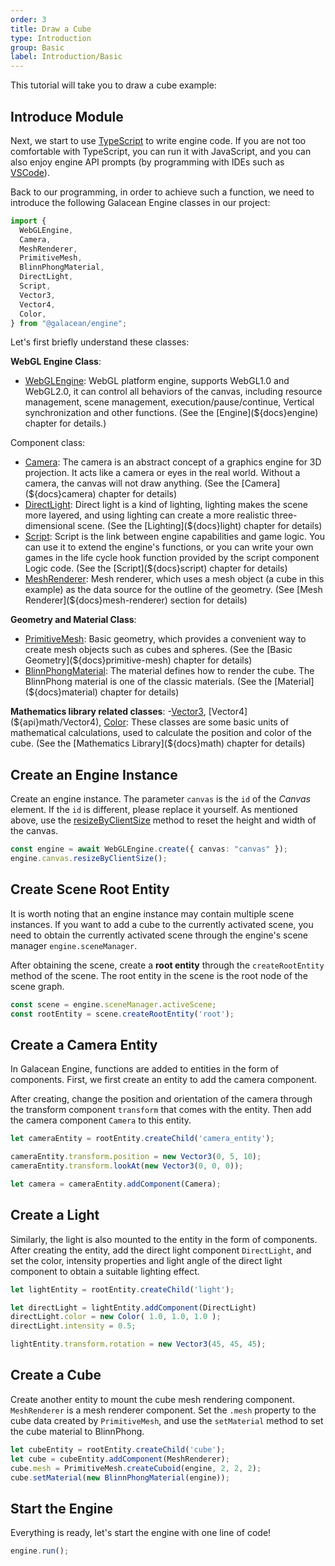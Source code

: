 ```yaml
---
order: 3
title: Draw a Cube
type: Introduction
group: Basic
label: Introduction/Basic
---
```


This tutorial will take you to draw a cube example:

<playground src="scene-basic.ts"></playground>
## Introduce Module

Next, we start to use [TypeScript](https://www.typescriptlang.org/) to write engine code. If you are not too comfortable with TypeScript, you can run it with JavaScript, and you can also enjoy engine API prompts (by programming with IDEs such as [VSCode](https://code.visualstudio.com/)).

Back to our programming, in order to achieve such a function, we need to introduce the following Galacean Engine classes in our project:

```typescript
import {
  WebGLEngine,
  Camera,
  MeshRenderer,
  PrimitiveMesh,
  BlinnPhongMaterial,
  DirectLight,
  Script,
  Vector3,
  Vector4,
  Color,
} from "@galacean/engine";
```

Let's first briefly understand these classes:

**WebGL Engine Class**:
- [WebGLEngine](${api}rhi-webgl/WebGLEngine): WebGL platform engine, supports WebGL1.0 and WebGL2.0, it can control all behaviors of the canvas, including resource management, scene management, execution/pause/continue, Vertical synchronization and other functions. (See the [Engine](${docs}engine) chapter for details.)

Component class:
- [Camera](${api}core/Camera): The camera is an abstract concept of a graphics engine for 3D projection. It acts like a camera or eyes in the real world. Without a camera, the canvas will not draw anything. (See the [Camera](${docs}camera) chapter for details)
- [DirectLight](${api}core/DirectLight): Direct light is a kind of lighting, lighting makes the scene more layered, and using lighting can create a more realistic three-dimensional scene. (See the [Lighting](${docs}light) chapter for details)
- [Script](${api}core/Script): Script is the link between engine capabilities and game logic. You can use it to extend the engine's functions, or you can write your own games in the life cycle hook function provided by the script component Logic code. (See the [Script](${docs}script) chapter for details)
- [MeshRenderer](${api}core/MeshRenderer): Mesh renderer, which uses a mesh object (a cube in this example) as the data source for the outline of the geometry. (See [Mesh Renderer](${docs}mesh-renderer) section for details)

**Geometry and Material Class**:
- [PrimitiveMesh](${api}core/PrimitiveMesh): Basic geometry, which provides a convenient way to create mesh objects such as cubes and spheres. (See the [Basic Geometry](${docs}primitive-mesh) chapter for details)
- [BlinnPhongMaterial](${api}core/BlinnPhongMaterial): The material defines how to render the cube. The BlinnPhong material is one of the classic materials. (See the [Material](${docs}material) chapter for details)

**Mathematics library related classes**:
-[Vector3](${api}math/Vector3), [Vector4](${api}math/Vector4), [Color](${api}math/Color): These classes are some basic units of mathematical calculations, used to calculate the position and color of the cube. (See the [Mathematics Library](${docs}math) chapter for details)

## Create an Engine Instance

Create an engine instance. The parameter `canvas` is the `id` of the *Canvas* element. If the `id` is different, please replace it yourself. As mentioned above, use the [resizeByClientSize](${api}rhi-webgl/WebCanvas#resizeByClientSize) method to reset the height and width of the canvas.

```typescript
const engine = await WebGLEngine.create({ canvas: "canvas" });
engine.canvas.resizeByClientSize();
```
## Create Scene Root Entity

It is worth noting that an engine instance may contain multiple scene instances. If you want to add a cube to the currently activated scene, you need to obtain the currently activated scene through the engine's scene manager `engine.sceneManager`.

After obtaining the scene, create a **root entity** through the `createRootEntity` method of the scene. The root entity in the scene is the root node of the scene graph.

```typescript
const scene = engine.sceneManager.activeScene;
const rootEntity = scene.createRootEntity('root');
```
## Create a Camera Entity

In Galacean Engine, functions are added to entities in the form of components. First, we first create an entity to add the camera component.

After creating, change the position and orientation of the camera through the transform component `transform` that comes with the entity. Then add the camera component `Camera` to this entity. 


```typescript
let cameraEntity = rootEntity.createChild('camera_entity');

cameraEntity.transform.position = new Vector3(0, 5, 10);
cameraEntity.transform.lookAt(new Vector3(0, 0, 0));

let camera = cameraEntity.addComponent(Camera);
```
## Create a Light

Similarly, the light is also mounted to the entity in the form of components. After creating the entity, add the direct light component `DirectLight`, and set the color, intensity properties and light angle of the direct light component to obtain a suitable lighting effect.

```typescript
let lightEntity = rootEntity.createChild('light');

let directLight = lightEntity.addComponent(DirectLight)
directLight.color = new Color( 1.0, 1.0, 1.0 );
directLight.intensity = 0.5;

lightEntity.transform.rotation = new Vector3(45, 45, 45);

```
## Create a Cube

Create another entity to mount the cube mesh rendering component. `MeshRenderer` is a mesh renderer component. Set the `.mesh` property to the cube data created by `PrimitiveMesh`, and use the `setMaterial` method to set the cube material to BlinnPhong.

```typescript
let cubeEntity = rootEntity.createChild('cube');
let cube = cubeEntity.addComponent(MeshRenderer);
cube.mesh = PrimitiveMesh.createCuboid(engine, 2, 2, 2);
cube.setMaterial(new BlinnPhongMaterial(engine));
```

## Start the Engine

Everything is ready, let's start the engine with one line of code!

```typescript
engine.run();
```